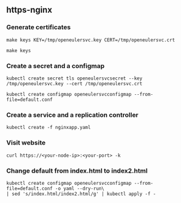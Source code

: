 ## https-nginx

### Generate certificates

```
make keys KEY=/tmp/openeulersvc.key CERT=/tmp/openeulersvc.crt
```
```
make keys
```

### Create a secret and a configmap
```
kubectl create secret tls openeulersvcsecret --key /tmp/openeulersvc.key --cert /tmp/openeulersvc.crt
```
```
kubectl create configmap openeulersvcconfigmap --from-file=default.conf
```

### Create a service and a replication controller

```
kubectl create -f nginxapp.yaml
```

### Visit website

```
curl https://<your-node-ip>:<your-port> -k
```

### Change default from index.html to index2.html

```
kubectl create configmap openeulersvcconfigmap --from-file=default.conf -o yaml --dry-run\
| sed 's/index.html/index2.html/g' | kubectl apply -f -
```

